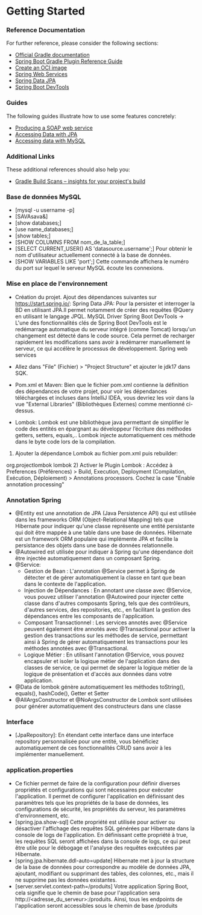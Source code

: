 # Getting Started

### Reference Documentation
For further reference, please consider the following sections:

* [Official Gradle documentation](https://docs.gradle.org)
* [Spring Boot Gradle Plugin Reference Guide](https://docs.spring.io/spring-boot/docs/3.2.1/gradle-plugin/reference/html/)
* [Create an OCI image](https://docs.spring.io/spring-boot/docs/3.2.1/gradle-plugin/reference/html/#build-image)
* [Spring Web Services](https://docs.spring.io/spring-boot/docs/3.2.1/reference/htmlsingle/index.html#io.webservices)
* [Spring Data JPA](https://docs.spring.io/spring-boot/docs/3.2.1/reference/htmlsingle/index.html#data.sql.jpa-and-spring-data)
* [Spring Boot DevTools](https://docs.spring.io/spring-boot/docs/3.2.1/reference/htmlsingle/index.html#using.devtools)

### Guides
The following guides illustrate how to use some features concretely:

* [Producing a SOAP web service](https://spring.io/guides/gs/producing-web-service/)
* [Accessing Data with JPA](https://spring.io/guides/gs/accessing-data-jpa/)
* [Accessing data with MySQL](https://spring.io/guides/gs/accessing-data-mysql/)

### Additional Links
These additional references should also help you:

* [Gradle Build Scans – insights for your project's build](https://scans.gradle.com#gradle)


### Base de données MySQL

* [mysql -u username -p]
* [SAVAsava&]
* [show databases;]
* [use name_databases;]
* [show tables;]
* [SHOW COLUMNS FROM nom_de_la_table;]
* [SELECT CURRENT_USER() AS 'datasource.username';] Pour obtenir le nom d'utilisateur actuellement connecté à la base de données.
* [SHOW VARIABLES LIKE 'port';] Cette commande affichera le numéro du port sur lequel le serveur MySQL écoute les connexions.


### Mise en place de l'environnement

* Création du projet. Ajout des dépendances suivantes sur https://start.spring.io/:
Spring Data JPA: Pour la persister et interroger la BD en utilisant JPA.Il permet notamment de créer des requêtes @Query en utilisant le langage JPQL.
MySQL Driver
Spring Boot DevTools -> L'une des fonctionnalités clés de Spring Boot DevTools est le redémarrage automatique du serveur intégré (comme Tomcat) lorsqu'un changement est détecté dans le code source. Cela permet de recharger rapidement les modifications sans avoir à redémarrer manuellement le serveur, ce qui accélère le processus de développement.
Spring web services
* Allez dans "File" (Fichier) > "Project Structure" et ajouter le jdk17 dans SQK.
* Pom.xml et Maven: Bien que le fichier pom.xml contienne la définition des dépendances de votre projet, pour voir les dépendances téléchargées et incluses dans IntelliJ IDEA, vous devriez les voir dans la vue "External Libraries" (Bibliothèques Externes) comme mentionné ci-dessus.

* Lombok: Lombok est une bibliothèque java permettant de simplifier le code des entités en épargnant au développeur l’écriture des méthodes getters, setters, equals,.. Lombok injecte automatiquement ces méthode dans le byte code lors de la compilation.
1) Ajouter la dépendance Lombok au fichier pom.xml puis rebuilder:
  <dependency>
    <groupId>org.projectlombok</groupId>
    <artifactId>lombok</artifactId>
  </dependency>
2) Activer le Plugin Lombok :
Accédez à Preferences (Préférences) > Build, Execution, Deployment (Compilation, Exécution, Déploiement) > Annotations processors.
Cochez la case "Enable annotation processing"

### Annotation Spring

* @Entity est une annotation de JPA (Java Persistence API) qui est utilisée dans les frameworks ORM (Object-Relational Mapping) tels que Hibernate pour indiquer qu'une classe représente une entité persistante qui doit être mappée à une table dans une base de données. Hibernate est un framework ORM populaire qui implémente JPA et facilite la persistance des objets dans une base de données relationnelle.
* @Autowired est utilisée pour indiquer à Spring qu'une dépendance doit être injectée automatiquement dans un composant Spring.
* @Service:
  * Gestion de Bean : L'annotation @Service permet à Spring de détecter et de gérer automatiquement la classe en tant que bean dans le contexte de l'application.
  * Injection de Dépendances : En annotant une classe avec @Service, vous pouvez utiliser l'annotation @Autowired pour injecter cette classe dans d'autres composants Spring, tels que des contrôleurs, d'autres services, des repositories, etc., en facilitant la gestion des dépendances entre les composants de l'application.
  * Composant Transactionnel : Les services annotés avec @Service peuvent également être annotés avec @Transactional pour activer la gestion des transactions sur les méthodes de service, permettant ainsi à Spring de gérer automatiquement les transactions pour les méthodes annotées avec @Transactional.
  * Logique Métier : En utilisant l'annotation @Service, vous pouvez encapsuler et isoler la logique métier de l'application dans des classes de service, ce qui permet de séparer la logique métier de la logique de présentation et d'accès aux données dans votre application.
* @Data de lombok génère automatiquement les méthodes toString(), equals(), hashCode(), Getter et Setter
* @AllArgsConstructor et @NoArgsConstructor de Lombok sont utilisées pour générer automatiquement des constructeurs dans une classe
### Interface

* [JpaRepository]: En étendant cette interface dans une interface repository personnalisée pour une entité, vous bénéficiez automatiquement de ces fonctionnalités CRUD sans avoir à les implémenter manuellement.

### application.properties

* Ce fichier permet de faire de la configuration pour définir diverses propriétés et configurations qui sont nécessaires pour exécuter l'application. Il permet de configurer l'application en définissant des paramètres tels que les propriétés de la base de données, les configurations de sécurité, les propriétés du serveur, les paramètres d'environnement, etc.
* [spring.jpa.show-sql] Cette propriété est utilisée pour activer ou désactiver l'affichage des requêtes SQL générées par Hibernate dans la console de logs de l'application. En définissant cette propriété à true, les requêtes SQL seront affichées dans la console de logs, ce qui peut être utile pour le débogage et l'analyse des requêtes exécutées par Hibernate.
* [spring.jpa.hibernate.ddl-auto=update] Hibernate met à jour la structure de la base de données pour correspondre au modèle de données JPA, ajoutant, modifiant ou supprimant des tables, des colonnes, etc., mais il ne supprime pas les données existantes.
* [server.servlet.context-path=/produits] Votre application Spring Boot, cela signifie que le chemin de base pour l'application sera http://<adresse_du_serveur>:<port>/produits. Ainsi, tous les endpoints de l'application seront accessibles sous le chemin de base /produits
